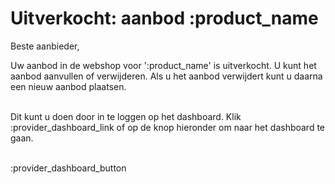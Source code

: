 # Uitverkocht: aanbod :product_name

Beste aanbieder,

Uw aanbod in de webshop voor ':product_name' is uitverkocht.
U kunt het aanbod aanvullen of verwijderen. Als u het aanbod verwijdert kunt u daarna een nieuw aanbod plaatsen.
&nbsp;  
&nbsp;  

Dit kunt u doen door in te loggen op het dashboard. Klik :provider_dashboard_link of op de knop hieronder om naar het dashboard te gaan.
&nbsp;  
&nbsp;  

:provider_dashboard_button
